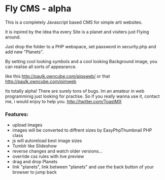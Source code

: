 # Fly CMS - alpha


This is a completely Javascript based CMS for simple arti websites.

It is inpired by the Idea tha every Site is a planet and visiters just Flying around.

Just drop the folder to a PHP webspace, set password in security.php and add new "Planets".

By setting cool looking symbols and a cool looking Background image, you can realise all sorts of appearance.

like this http://paulk.owncube.com/pipsweb/
or that  http://paulk.owncube.com/pimweb

Its totally alpha!
There are surely tons of bugs. 
Im an amateur in web programminig just looking for practise. So if you really wanna use it, contact me, i would enjoy to help you.
http://twitter.com/ToastMX

### Features:
* upload images
* images will be converted to diffrent sizes by EasyPhpThumbnail PHP class
* js will autoreload best image sizes 
* Tumblr like Slideshow
* reverse changes and watch older versions...
* override css rules with live preview
* drag and drop Planets
* link "planets", link between "planets" and use the back button of your browser to jump back
